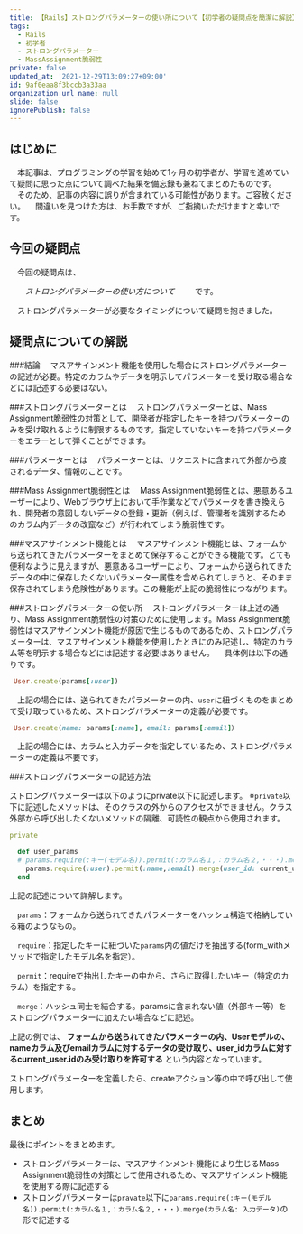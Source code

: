 ```yaml
---
title: 【Rails】ストロングパラメーターの使い所について【初学者の疑問点を簡潔に解説】
tags:
  - Rails
  - 初学者
  - ストロングパラメーター
  - MassAssignment脆弱性
private: false
updated_at: '2021-12-29T13:09:27+09:00'
id: 9af0eaa8f3bccb3a33aa
organization_url_name: null
slide: false
ignorePublish: false
---
```

## はじめに
　本記事は、プログラミングの学習を始めて1ヶ月の初学者が、学習を進めていて疑問に思った点について調べた結果を備忘録も兼ねてまとめたものです。
　そのため、記事の内容に誤りが含まれている可能性があります。ご容赦ください。
　間違いを見つけた方は、お手数ですが、ご指摘いただけますと幸いです。

## 今回の疑問点
　今回の疑問点は、

　　_ストロングパラメーターの使い方について_
　
　です。　

　ストロングパラメーターが必要なタイミングについて疑問を抱きました。
## 疑問点についての解説

###結論
　マスアサインメント機能を使用した場合にストロングパラメーターの記述が必要。特定のカラムやデータを明示してパラメーターを受け取る場合などには記述する必要はない。

###ストロングパラメーターとは
　ストロングパラメーターとは、Mass Assignment脆弱性の対策として、開発者が指定したキーを持つパラメーターのみを受け取れるように制限するものです。指定していないキーを持つパラメーターをエラーとして弾くことができます。

###パラメーターとは
　パラメーターとは、リクエストに含まれて外部から渡されるデータ、情報のことです。
 
###Mass Assignment脆弱性とは
　Mass Assignment脆弱性とは、悪意あるユーザーにより、Webブラウザ上において手作業などでパラメータを書き換えられ、開発者の意図しないデータの登録・更新（例えば、管理者を識別するためのカラム内データの改竄など）が行われてしまう脆弱性です。

###マスアサインメント機能とは
　マスアサインメント機能とは、フォームから送られてきたパラメーターをまとめて保存することができる機能です。とても便利なように見えますが、悪意あるユーザーにより、フォームから送られてきたデータの中に保存したくないパラメーター属性を含められてしまうと、そのまま保存されてしまう危険性があります。この機能が上記の脆弱性につながります。


###ストロングパラメーターの使い所
　ストロングパラメーターは上述の通り、Mass Assignment脆弱性の対策のために使用します。Mass Assignment脆弱性はマスアサインメント機能が原因で生じるものであるため、ストロングパラメーターは、マスアサインメント機能を使用したときにのみ記述し、特定のカラム等を明示する場合などには記述する必要はありません。
　具体例は以下の通りです。

```users_controller.rb
 User.create(params[:user]) 
```
　上記の場合には、送られてきたパラメーターの内、`user`に紐づくものをまとめて受け取っているため、ストロングパラメーターの定義が必要です。

```users_controller.rb
 User.create(name: params[:name], email: params[:email]）
```
 
　上記の場合には、カラムと入力データを指定しているため、ストロングパラメーターの定義は不要です。

###ストロングパラメーターの記述方法

ストロングパラメーターは以下のようにprivate以下に記述します。
※`private`以下に記述したメソッドは、そのクラスの外からのアクセスができません。クラス外部から呼び出したくないメソッドの隔離、可読性の観点から使用されます。

```users_controller.rb
private

  def user_params
  # params.require(:キー(モデル名)).permit(:カラム名１,：カラム名２,・・・).merge(カラム名: 入力データ)
    params.require(:user).permit(:name,:email).merge(user_id: current_user.id)
  end

```

上記の記述について詳解します。

　`params`：フォームから送られてきたパラメーターをハッシュ構造で格納している箱のようなもの。

　`require`：指定したキーに紐づいた`params`内の値だけを抽出する(form_withメソッドで指定したモデル名を指定）。

　`permit`：requireで抽出したキーの中から、さらに取得したいキー（特定のカラム）を指定する。

　`merge`：ハッシュ同士を結合する。paramsに含まれない値（外部キー等）をストロングパラメーターに加えたい場合などに記述。

上記の例では、
**フォームから送られてきたパラメーターの内、Userモデルの、nameカラム及びemailカラムに対するデータの受け取り、user_idカラムに対するcurrent_user.idのみ受け取りを許可する**
という内容となっています。

ストロングパラメーターを定義したら、createアクション等の中で呼び出して使用します。

## まとめ
最後にポイントをまとめます。

- ストロングパラメーターは、マスアサインメント機能により生じるMass Assignment脆弱性の対策として使用されるため、マスアサインメント機能を使用する際に記述する
- ストロングパラメーターは`pravate`以下に`params.require(:キー(モデル名)).permit(:カラム名１,：カラム名２,・・・).merge(カラム名: 入力データ)`の形で記述する
